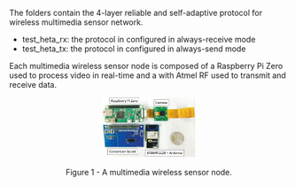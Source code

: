 The folders contain the 4-layer reliable and self-adaptive protocol for wireless multimedia sensor network.
- test_heta_rx: the protocol in configured in always-receive mode
- test_heta_tx: the protocol in configured in always-send mode

Each multimedia wireless sensor node is composed of a Raspberry Pi Zero used to process video in real-time and a with Atmel RF used to transmit and receive data.
<figure>
  <p align="center"><img src="https://github.com/nxthuan512/RPi-based-wireless-sensor-node/blob/master/img/rpi_sys_2.PNG" alt="hinh1" width="40%"></p>    
  <figcaption><p align="center">Figure 1 - A multimedia wireless sensor node.</p></figcaption>
</figure>
